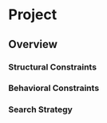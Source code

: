 # Project

## Overview

### Structural Constraints

### Behavioral Constraints

### Search Strategy

